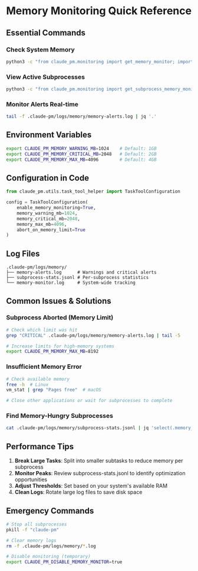 # Memory Monitoring Quick Reference

## Essential Commands

### Check System Memory
```bash
python3 -c "from claude_pm.monitoring import get_memory_monitor; import json; print(json.dumps(get_memory_monitor().get_memory_status(), indent=2))"
```

### View Active Subprocesses
```bash
python3 -c "from claude_pm.monitoring import get_subprocess_memory_monitor; import json; print(json.dumps(get_subprocess_memory_monitor().get_all_subprocess_stats(), indent=2))"
```

### Monitor Alerts Real-time
```bash
tail -f .claude-pm/logs/memory/memory-alerts.log | jq '.'
```

## Environment Variables

```bash
export CLAUDE_PM_MEMORY_WARNING_MB=1024    # Default: 1GB
export CLAUDE_PM_MEMORY_CRITICAL_MB=2048   # Default: 2GB  
export CLAUDE_PM_MEMORY_MAX_MB=4096        # Default: 4GB
```

## Configuration in Code

```python
from claude_pm.utils.task_tool_helper import TaskToolConfiguration

config = TaskToolConfiguration(
    enable_memory_monitoring=True,
    memory_warning_mb=1024,
    memory_critical_mb=2048,
    memory_max_mb=4096,
    abort_on_memory_limit=True
)
```

## Log Files

```
.claude-pm/logs/memory/
├── memory-alerts.log      # Warnings and critical alerts
├── subprocess-stats.jsonl # Per-subprocess statistics
└── memory-monitor.log     # System-wide tracking
```

## Common Issues & Solutions

### Subprocess Aborted (Memory Limit)
```bash
# Check which limit was hit
grep "CRITICAL" .claude-pm/logs/memory/memory-alerts.log | tail -5

# Increase limits for high-memory systems
export CLAUDE_PM_MEMORY_MAX_MB=8192
```

### Insufficient Memory Error
```bash
# Check available memory
free -h  # Linux
vm_stat | grep "Pages free"  # macOS

# Close other applications or wait for subprocesses to complete
```

### Find Memory-Hungry Subprocesses
```bash
cat .claude-pm/logs/memory/subprocess-stats.jsonl | jq 'select(.memory_stats.peak_mb > 2000)'
```

## Performance Tips

1. **Break Large Tasks**: Split into smaller subtasks to reduce memory per subprocess
2. **Monitor Peaks**: Review subprocess-stats.jsonl to identify optimization opportunities
3. **Adjust Thresholds**: Set based on your system's available RAM
4. **Clean Logs**: Rotate large log files to save disk space

## Emergency Commands

```bash
# Stop all subprocesses
pkill -f "claude-pm"

# Clear memory logs
rm -f .claude-pm/logs/memory/*.log

# Disable monitoring (temporary)
export CLAUDE_PM_DISABLE_MEMORY_MONITOR=true
```
